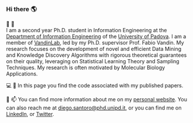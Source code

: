 ### Hi there :earth_americas:

:raising_hand: :wave:  
I am a second year Ph.D. student in Information Engineering at the [Department of Information Engineering](https://phd.dei.unipd.it) of the [University of Padova](https://www.unipd.it/en/). I am a member of [VandinLab](https://www.dei.unipd.it/~vandinfa/), led by my Ph.D. supervisor Prof. Fabio Vandin.
My research focuses on the development of novel and efficient Data Mining and Knowledge Discovery Algorithms with rigorous theoretical guarantees on their quality, leveraging on Statistical Learning Theory and Sampling Techniques. My research is often motivated by Molecular Biology Applications.

:computer: :page_facing_up:
In this page you find the code associated with my published papers. 

:email: :mailbox:
You can find more information about me on my [personal website](https://diegosantoro.github.io).
You can also reach me at diego.santoro@phd.unipd.it, or you can find me on [LinkedIn](https://www.linkedin.com/in/diego-santoro-7599a8206/), or [Twitter](https://twitter.com/santoro_die).

<!--
**diegosantoro/diegosantoro** is a ✨ _special_ ✨ repository because its `README.md` (this file) appears on your GitHub profile.

Here are some ideas to get you started:

- 🔭 I’m currently working on ...
- 🌱 I’m currently learning ...
- 👯 I’m looking to collaborate on ...
- 🤔 I’m looking for help with ...
- 💬 Ask me about ...
- 📫 How to reach me: ...
- 😄 Pronouns: ...
- ⚡ Fun fact: ...
-->
